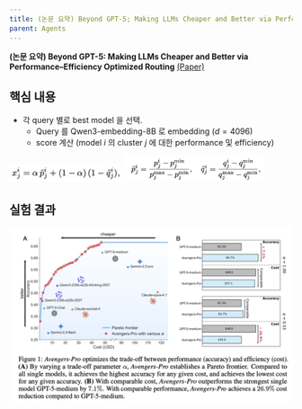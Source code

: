 ```yaml
---
title: (논문 요약) Beyond GPT-5; Making LLMs Cheaper and Better via Performance–Efficiency Optimized Routing
parent: Agents
---
```


**(논문 요약) Beyond GPT-5: Making LLMs Cheaper and Better via Performance–Efficiency Optimized Routing** [(Paper)](https://arxiv.org/pdf/2508.12631)


## 핵심 내용
- 각 query 별로 best model 을 선택.
   - Query 를  Qwen3-embedding-8B 로 embedding ($d=4096$)
   - score 계산 (model $i$ 의 cluster $j$ 에 대한 performance 및 efficiency)

<img src="/data/papers/beyondgpt5/score1.png" width="200" />

<img src="/data/papers/beyondgpt5/score2.png" width="250" />


## 실험 결과

<img src="/data/papers/beyondgpt5/result.png" width="800" />
